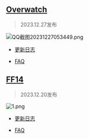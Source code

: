 



## [Overwatch](https://wowcube.site/#/suites/overwatch/ow)

> 2023.12.27发布

![QQ截图20231227053449.png](https://s2.loli.net/2023/12/27/6vqb7eGVu3JUizC.png)

- [更新日志](https://wowcube.site/#/suites/overwatch/ow-update)

- [FAQ](https://wowcube.site/#/suites/overwatch/ow-faq)

## [FF14](https://wowcube.site/#/suites/ff14/ff14)

> 2023.12.20发布

![1.png](https://s2.loli.net/2023/12/11/mojRgPvWTM5csIB.png)

- [更新日志](https://wowcube.site/#/suites/ff14/ff14-update)

- [FAQ](https://wowcube.site/#/suites/ff14/ff14-faq)